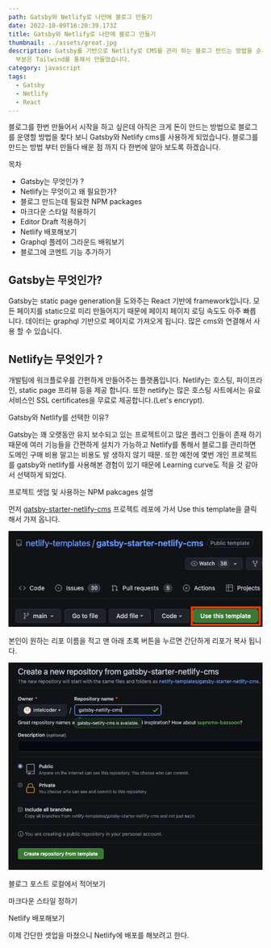 ```yaml
---
path: Gatsby와 Netlify로 나만에 블로그 만들기
date: 2022-10-09T16:20:39.173Z
title: Gatsby와 Netlify로 나만에 블로그 만들기
thumbnail: ../assets/great.jpg
description: Gatsby를 기반으로 Netlify로 CMS를 관리 하는 블로그 만드는 방법을 순서대로 가르쳐 드리겠습니다. 스타일은
  부분은 Tailwind를 통해서 만들었습니다.
category: javascript
tags:
  - Gatsby
  - Netlify
  - React
---
```

블로그를 한번 만들어서 시작을 하고 싶은데 아직은 크게 돈이 안드는 방법으로 블로그를 운영할 방법을 찾다 보니 Gatsby와 Netlify cms를 사용하게 되었습니다. 블로그를 만드는 방법 부터 만들다 배운 점 까지 다 한번에 알아 보도록 하겠습니다.

목차

* Gatsby는 무엇인가 ?
* Netlify는 무엇이고 왜 필요한가?
* 블로그 만드는데 필요한 NPM packages
* 마크다운 스타일 적용하기
* Editor Draft 적용하기 
* Netlify 배포해보기
* Graphql 플레이 그라운드 배워보기
* 블로그에 코멘트 기능 추가하기 

## Gatsby는 무엇인가?

Gatsby는 static page generation을 도와주는 React 기반에 framework입니다. 모든 페이지를 static으로 미리 만들어지기 때문에 페이지 페이지 로딩 속도도 아주 빠릅니다. 데이터는 graphql 기반으로 페이지로 가져오게  됩니다. 많은 cms와 연결해서 사용 할 수 있습니다.

## Netlify는 무엇인가 ?

개발팀에 워크플로우를 간편하게 만들어주는 플랫폼입니다. Netlify는 호스팅, 파이프라인, static page 프리뷰 등을 제공 합니다. 또한 netlify는 많은 호스팅 사트에서는 유료 서비스인 SSL certificates을 무료로 제공합니다.(Let's encrypt).

Gatsby와 Netlify를 선택한 이유?

Gatsby는 꽤 오랫동안 유지 보수되고 있는 프로젝트이고 많은 플러그 인들이 존재 하기 때문에 여러 기능들을 간편하게 설치가 가능하고 Netlify를 통해서 블로그를 관리하면 도메인 구매 비용 말고는 비용도 발 생하지 않기 때문. 또한 예전에 몇번 개인 프로젝트를 gatsby와 netlify를 사용해본 경험이 있기 때문에 Learning curve도 적을 것 같아서 선택하게 되었다.

프로젝트 셋업 및 사용하는 NPM pakcages 설명 



먼저 [gatsby-starter-netlify-cms](https://github.com/netlify-templates/gatsby-starter-netlify-cms) 프로젝트 레포에 가서 Use this template을 클릭해서 가져 옵니다.



![Gatsby netlify cms template](../assets/screen-shot-2022-10-15-at-5.27.19-pm.png "갓츠비 netlify cms 템플릿")

본인이 원하는 리포 이름을 적고 맨 아래 초록 버튼을 누르면 간단하게 리포가 복사 됩니다.

![템플릿으로 깃 리포 만들기](../assets/screen-shot-2022-10-15-at-5.28.25-pm.png)



블로그 포스트 로컬에서 적어보기 

마크다운 스타일 정하기 

Netlify 배포해보기

이제 간단한 셋업을 마쳤으니 Netlify에 배포를 해보려고 한다.